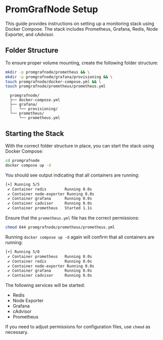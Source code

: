 # PromGrafNode Setup

This guide provides instructions on setting up a monitoring stack using Docker Compose. The stack includes Prometheus, Grafana, Redis, Node Exporter, and cAdvisor.

## Folder Structure

To ensure proper volume mounting, create the following folder structure:

```sh
mkdir -p promgrafnode/prometheus && \
mkdir -p promgrafnode/grafana/provisioning && \
touch promgrafnode/docker-compose.yml && \
touch promgrafnode/prometheus/prometheus.yml
```

```
  promgrafnode/
  ├── docker-compose.yml
  ├── grafana/
  │   └── provisioning/
  └── prometheus/
      └── prometheus.yml
 ```

## Starting the Stack

With the correct folder structure in place, you can start the stack using Docker Compose:

```sh
cd promgrafnode
docker compose up -d
```

You should see output indicating that all containers are running:

```sh
[+] Running 5/5
 ✔ Container redis        Running 0.0s
 ✔ Container node-exporter Running 0.0s
 ✔ Container grafana      Running 0.0s
 ✔ Container cadvisor     Running 0.0s
 ✔ Container prometheus   Started 1.1s
```

Ensure that the `prometheus.yml` file has the correct permissions:

```sh
chmod 644 promgrafnode/prometheus/prometheus.yml
```

Running `docker compose up -d` again will confirm that all containers are running:

```sh
[+] Running 5/0
 ✔ Container prometheus   Running 0.0s
 ✔ Container redis        Running 0.0s
 ✔ Container node-exporter Running 0.0s
 ✔ Container grafana      Running 0.0s
 ✔ Container cadvisor     Running 0.0s
```

The following services will be started:
 * Redis
 * Node Exporter
 * Grafana
 * cAdvisor
 * Prometheus
 
 If you need to adjust permissions for configuration files, use `chmod` as necessary.